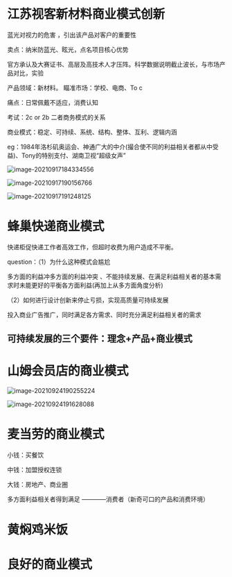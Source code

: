 # 江苏视客新材料商业模式创新

蓝光对视力的危害  ，引出该产品对客户的重要性

卖点：纳米防蓝光、眩光，点名项目核心优势

官方承认及大赛证书、高层及高技术人才压阵。科学数据说明截止波长，与市场产品对比，实验

产品领域：新材料。   瞄准市场：学校、电商、To c

痛点：日常佩戴不适应，消费认知

考试：2c or 2b    二者商务模式的关系

商业模式：稳定、可持续、系统、结构、整体、互利、逻辑内涵

eg：1984年洛杉矶奥运会、神通广大的中介(撮合使不同的利益相关者都从中受益)、Tony的特别支付、湖南卫视“超级女声”

![image-20210917184334556](/home/lemon/.config/Typora/typora-user-images/image-20210917184334556.png)

![image-20210917190156766](/home/lemon/.config/Typora/typora-user-images/image-20210917190156766.png)

![image-20210917191248125](/home/lemon/.config/Typora/typora-user-images/image-20210917191248125.png)

# 蜂巢快递商业模式

快递柜促快递工作者高效工作，但超时收费为用户造成不平衡。

question：（1）为什么这种模式会尴尬

多方面的利益冲多方面的利益冲突 、不能持续发展、在满足利益相关者的基本需求时未能更好的平衡各方面利益(再加上从多方面角度分析)

（2）如何进行设计创新来停止亏损，实现高质量可持续发展

投入商业广告推广，同时满足各方需求、同时充分满足利益相关者的需求

## 可持续发展的三个要件：理念+产品+商业模式

# 山姆会员店的商业模式

![image-20210924190255224](/home/lemon/.config/Typora/typora-user-images/image-20210924190255224.png)

![image-20210924191628088](/home/lemon/.config/Typora/typora-user-images/image-20210924191628088.png)

# 麦当劳的商业模式

小钱：买餐饮

中钱：加盟授权连锁

大钱：房地产、商业圈

多方面利益相关者得到满足  ————消费者（新奇可口的产品和消费环境）

# 黄焖鸡米饭



# 良好的商业模式



